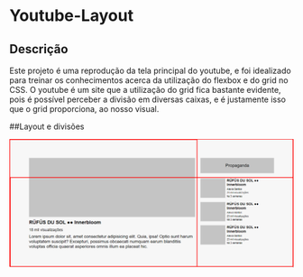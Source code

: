 # Youtube-Layout

## Descrição
Este projeto é uma reprodução da tela principal do youtube, e foi idealizado para treinar os conhecimentos acerca da utilização 
do flexbox e do grid no CSS. 
O youtube é um site que a utilização do grid fica bastante evidente, pois é possível perceber a divisão em diversas caixas,
e é justamente isso que o grid proporciona, ao nosso visual.

##Layout e divisões

<img src="./src/design/design-youtube.png">
